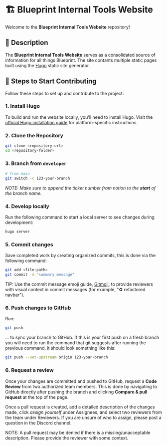 # 🏗️ Blueprint Internal Tools Website

Welcome to the **Blueprint Internal Tools Website** repository!

## 📄 Description

The **Blueprint Internal Tools Website** serves as a consolidated source of information for all things Blueprint. The site contants multiple static pages built using the [Hugo](https://gohugo.io/) static site generator.

## 🚀 Steps to Start Contributing

Follow these steps to set up and contribute to the project:

### 1. Install Hugo

To build and run the website locally, you'll need to install Hugo. Visit the [official Hugo installation guide](https://gohugo.io/getting-started/installing/) for platform-specific instructions.

### 2. Clone the Repository

```bash
git clone <repository-url>
cd <repository-folder>
```

### 3. Branch from `developer`

```bash
# from main
git switch -c 123-your-branch
```

_NOTE: Make sure to append the ticket number from notion to the **start** of the branch name._

### 4. Develop locally

Run the following command to start a local server to see changes during development:

```bash
hugo server
```

### 5. Commit changes

Save completed work by creating organized commits, this is done via the following command:

```bash
git add <file-path>
git commit -m "summary message"
```

TIP: Use the commit message emoji guide, [Gitmoji](https://gitmoji.dev/), to provide reviewers with visual context in commit messages (for example, ":recycle: refactored navbar").

### 6. Push changes to GitHub

Run:

```bash
git push
```

... to sync your branch to GitHub. If this is your first push on a fresh branch you will need to run the command that git suggests after running the previous command, it should look something like this:

```bash
git push --set-upstream origin 123-your-branch
```

### 6. Request a review

Once your changes are committed and pushed to GitHub, request a **Code Review** from two authorized team members. This is done by navigating to GitHub directly after pushing the branch and clicking **Compare & pull request** at the top of the page.

Once a pull request is created, add a detailed description of the changes made, click _assign yourself_ under Assignees, and select two reviewers from the team under Reviewers. If you are unsure of who to assign, please post a question in the Discord channel.

NOTE: A pull request may be denied if there is a missing/unacceptable description. Please provide the reviewer with some context.
